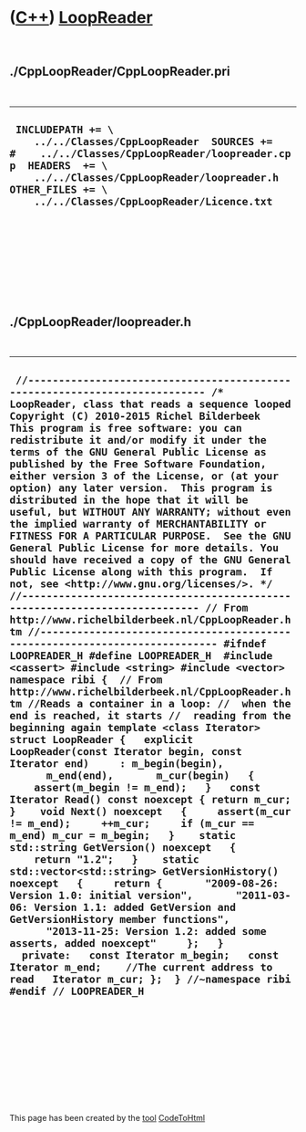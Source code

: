 



 

 

 

 

 

([C++](Cpp.md)) [LoopReader](CppLoopReader.md)
================================================

 

./CppLoopReader/CppLoopReader.pri
---------------------------------

 

  -------------------------------------------------------------------------------------------------------------------------------------------------------------------------------------------------------------------------------------------
  ` INCLUDEPATH += \     ../../Classes/CppLoopReader  SOURCES += #    ../../Classes/CppLoopReader/loopreader.cpp  HEADERS  += \     ../../Classes/CppLoopReader/loopreader.h  OTHER_FILES += \     ../../Classes/CppLoopReader/Licence.txt`
  -------------------------------------------------------------------------------------------------------------------------------------------------------------------------------------------------------------------------------------------

 

 

 

 

 

./CppLoopReader/loopreader.h
----------------------------

 

  --------------------------------------------------------------------------------------------------------------------------------------------------------------------------------------------------------------------------------------------------------------------------------------------------------------------------------------------------------------------------------------------------------------------------------------------------------------------------------------------------------------------------------------------------------------------------------------------------------------------------------------------------------------------------------------------------------------------------------------------------------------------------------------------------------------------------------------------------------------------------------------------------------------------------------------------------------------------------------------------------------------------------------------------------------------------------------------------------------------------------------------------------------------------------------------------------------------------------------------------------------------------------------------------------------------------------------------------------------------------------------------------------------------------------------------------------------------------------------------------------------------------------------------------------------------------------------------------------------------------------------------------------------------------------------------------------------------------------------------------------------------------------------------------------------------------------------------------------------------------------------------------------------------------------------------------------------------------------------------------------------------------------------------------------------------------------------------------------------------------------------------------------------------------------------------------------------------------------------------------------------------------------------
  ` //--------------------------------------------------------------------------- /* LoopReader, class that reads a sequence looped Copyright (C) 2010-2015 Richel Bilderbeek  This program is free software: you can redistribute it and/or modify it under the terms of the GNU General Public License as published by the Free Software Foundation, either version 3 of the License, or (at your option) any later version.  This program is distributed in the hope that it will be useful, but WITHOUT ANY WARRANTY; without even the implied warranty of MERCHANTABILITY or FITNESS FOR A PARTICULAR PURPOSE.  See the GNU General Public License for more details. You should have received a copy of the GNU General Public License along with this program.  If not, see <http://www.gnu.org/licenses/>. */ //--------------------------------------------------------------------------- // From http://www.richelbilderbeek.nl/CppLoopReader.htm //--------------------------------------------------------------------------- #ifndef LOOPREADER_H #define LOOPREADER_H  #include <cassert> #include <string> #include <vector>  namespace ribi {  // From http://www.richelbilderbeek.nl/CppLoopReader.htm //Reads a container in a loop: //  when the end is reached, it starts //  reading from the beginning again template <class Iterator> struct LoopReader {   explicit LoopReader(const Iterator begin, const Iterator end)     : m_begin(begin),       m_end(end),       m_cur(begin)   {     assert(m_begin != m_end);   }   const Iterator Read() const noexcept { return m_cur; }    void Next() noexcept   {     assert(m_cur != m_end);     ++m_cur;     if (m_cur == m_end) m_cur = m_begin;   }    static std::string GetVersion() noexcept   {     return "1.2";   }    static std::vector<std::string> GetVersionHistory() noexcept   {     return {       "2009-08-26: Version 1.0: initial version",       "2011-03-06: Version 1.1: added GetVersion and GetVersionHistory member functions",       "2013-11-25: Version 1.2: added some asserts, added noexcept"     };   }    private:   const Iterator m_begin;   const Iterator m_end;    //The current address to read   Iterator m_cur; };  } //~namespace ribi  #endif // LOOPREADER_H`
  --------------------------------------------------------------------------------------------------------------------------------------------------------------------------------------------------------------------------------------------------------------------------------------------------------------------------------------------------------------------------------------------------------------------------------------------------------------------------------------------------------------------------------------------------------------------------------------------------------------------------------------------------------------------------------------------------------------------------------------------------------------------------------------------------------------------------------------------------------------------------------------------------------------------------------------------------------------------------------------------------------------------------------------------------------------------------------------------------------------------------------------------------------------------------------------------------------------------------------------------------------------------------------------------------------------------------------------------------------------------------------------------------------------------------------------------------------------------------------------------------------------------------------------------------------------------------------------------------------------------------------------------------------------------------------------------------------------------------------------------------------------------------------------------------------------------------------------------------------------------------------------------------------------------------------------------------------------------------------------------------------------------------------------------------------------------------------------------------------------------------------------------------------------------------------------------------------------------------------------------------------------------------------

 

 

 

 

 





 




This page has been created by the [tool](Tools.md)
[CodeToHtml](ToolCodeToHtml.md)
